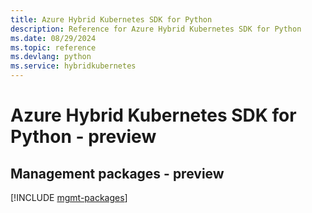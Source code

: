 ```yaml
---
title: Azure Hybrid Kubernetes SDK for Python
description: Reference for Azure Hybrid Kubernetes SDK for Python
ms.date: 08/29/2024
ms.topic: reference
ms.devlang: python
ms.service: hybridkubernetes
---
```

# Azure Hybrid Kubernetes SDK for Python - preview

## Management packages - preview
[!INCLUDE [mgmt-packages](hybrid-kubernetes-mgmt-index.md)]